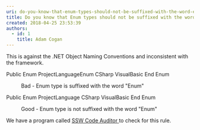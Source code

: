 ```yaml
---
uri: do-you-know-that-enum-types-should-not-be-suffixed-with-the-word-enum
title: Do you know that Enum types should not be suffixed with the word "Enum"?
created: 2018-04-25 23:53:39
authors:
  - id: 1
    title: Adam Cogan
---
```





<span class='intro'> This is against the .NET Object Naming Conventions and inconsistent with the framework.<br> </span>

<p class="ssw15-rteElement-CodeArea">Public Enum ProjectLanguageEnum CSharp VisualBasic End Enum</p><dd class="ssw15-rteElement-FigureBad"> Bad - Enum type is suffixed with the word &quot;Enum&quot; <br></dd><p class="ssw15-rteElement-CodeArea">Public Enum ProjectLanguage CSharp VisualBasic End Enum</p><dd class="ssw15-rteElement-FigureGood">Good - Enum type is not suffixed with the word &quot;Enum&quot; <br></dd><p class="ssw15-rteElement-YellowBorderBox">We have a program called&#160;<a href="https&#58;//www.ssw.com.au/ssw/CodeAuditor/">SSW Code Auditor </a> to check for this rule.</p>
​<br>


